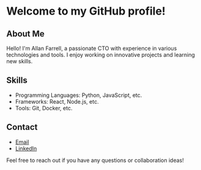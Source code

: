 # Welcome to my GitHub profile!

## About Me
Hello! I'm Allan Farrell, a passionate CTO with experience in various technologies and tools. I enjoy working on innovative projects and learning new skills.

## Skills
- Programming Languages: Python, JavaScript, etc.
- Frameworks: React, Node.js, etc.
- Tools: Git, Docker, etc.

## Contact
- [Email](mailto:allanfarrell@btinternet.com)
- [LinkedIn](https://www.linkedin.com/in/allanfarrell/)

Feel free to reach out if you have any questions or collaboration ideas!
